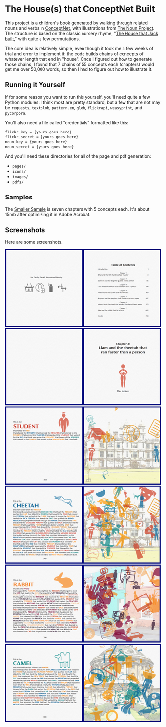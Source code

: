 # The House(s) that ConceptNet Built

This project is a children's book generated by walking through related nouns and verbs in [ConceptNet](http://conceptnet.io), with illustrations from [The Noun Project](http://thenounproject.com). The structure is based on the classic nursery rhyme, "[The House that Jack built](https://en.wikipedia.org/wiki/This_Is_the_House_That_Jack_Built)," with quite a few permutations.

The core idea is relatively simple, even though it took me a few weeks of trial and error to implement it: the code builds chains of concepts of whatever length that end in "house". Once I figured out how to generate those chains, I found that 7 chains of 55 concepts each (chapters) would get me over 50,000 words, so then I had to figure out how to illustrate it. 

## Running it Yourself

If for some reason you want to run this yourself, you'll need quite a few Python modules:
I think most are pretty standard, but a few that are not may be `requests`, `textblob`, `pattern.en`, `glob`, `flickrapi`, `weasyprint`, and `pycorpora`.

You'll also need a file called "credentials" formatted like this:

```
flickr_key = {yours goes here}
flickr_secret = {yours goes here}
noun_key = {yours goes here}
noun_secret = {yours goes here}
```

And you'll need these directories for all of the page and pdf generation: 

 - `pages/`
 - `icons/`
 - `images/`
 - `pdfs/`

## Samples 

The [Smaller Sample](https://github.com/zachwhalen/nngm17/blob/master/output-smaller-sample.pdf) is seven chapters with 5 concepts each. It's about 15mb after optimizing it in Adobe Acrobat. 

## Screenshots

Here are some screenshots. 

<img src="screenshots/6.png" />
<img src="screenshots/3.png" />
<img src="screenshots/4.png" />
<img src="screenshots/5.png" />
<img src="screenshots/1.png" />
<img src="screenshots/2.png" />

